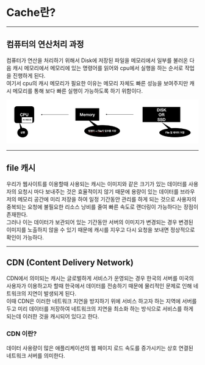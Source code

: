 <h1> Cache란? </h1>

-------

<h2> 컴퓨터의 연산처리 과정</h2>

<p> 컴퓨터가 연산을 처리하기 위해서 Disk에 저장된 파일을 메모리에서 일부를 불러온 다음 캐시 메모리에서 메모리에 있는 
명령어를 읽어와 cpu에서 실행을 하는 순서로 작업을 진행하게 된다. <br>
여기서 cpu의 캐시 메모리가 필요한 이유는 메모리 자체도 빠른 성능을 보여주지만 캐시 메모리를 통해 보다 빠른 실행이 가능하도록 하기 위함이다.</p>

![img.png](./img.png)

----

<h2> file 캐시 </h2>

<p> 우리가 웹사이트를 이용할때 사용되는 캐시는 이미지와 같은 크기가 있는 데이터를 사용자의 요청시 마다 보내주는 것은 효율적이지 않기 때문에 용량이 있는 데이터를 브라우저의 메모리 공간에 미리 저장을 하여 
일정 기간동안 관리를 하게 되는 것으로 사용자의 중복되는 요청에 불필요한 리소스 낭비를 줄여 빠른 속도로 랜더링이 가능하다는 장점이 존재한다. <br>
그러나 이는 데이터가 보관되어 있는 기간동안 서버의 이미지가 변경되는 경우 변경된 이미지를 노출하지 않을 수 있기 때문에 캐시를 지우고 다시 요청을 보내면 정상적으로 확인이 가능하다.
</p>


-----

<h2> CDN (Content Delivery Network) </h2>

<p> 
CDN에서 의미되는 캐시는 글로벌하게 서비스가 운영되는 경우 한국의 서버를 미국의 사용자가 이용하고자 할때 한국에서 데이터를 전송하기 때문에 물리적인 문제로 인해 네트워크의 지연이 발생되게 된다. <br>
이때 CDN은 이러한 네트워크 지연을 방지하기 위에 서비스 하고자 하는 지역에 서버를 두고 미리 데이터를 저장하여 네트워크의 지연을 최소화 하는 방식으로 서비스를 하게 되는데 이러한 것을 캐시되어 있다고 한다. <br>
</p>

<h3> CDN 이란? </h3>
데이터 사용량이 많은 애플리케이션의 웹 페이지 로드 속도를 증가시키는 상호 연결된 네트워크 서버를 의미한다.

